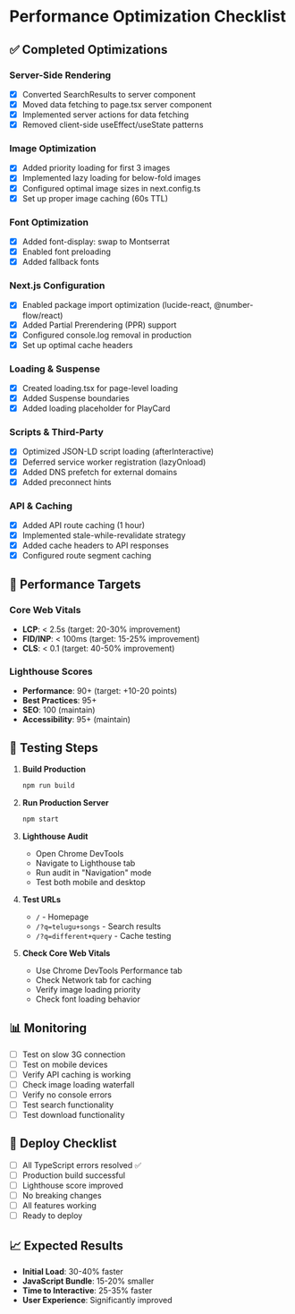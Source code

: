 # Performance Optimization Checklist

## ✅ Completed Optimizations

### Server-Side Rendering
- [x] Converted SearchResults to server component
- [x] Moved data fetching to page.tsx server component
- [x] Implemented server actions for data fetching
- [x] Removed client-side useEffect/useState patterns

### Image Optimization
- [x] Added priority loading for first 3 images
- [x] Implemented lazy loading for below-fold images
- [x] Configured optimal image sizes in next.config.ts
- [x] Set up proper image caching (60s TTL)

### Font Optimization
- [x] Added font-display: swap to Montserrat
- [x] Enabled font preloading
- [x] Added fallback fonts

### Next.js Configuration
- [x] Enabled package import optimization (lucide-react, @number-flow/react)
- [x] Added Partial Prerendering (PPR) support
- [x] Configured console.log removal in production
- [x] Set up optimal cache headers

### Loading & Suspense
- [x] Created loading.tsx for page-level loading
- [x] Added Suspense boundaries
- [x] Added loading placeholder for PlayCard

### Scripts & Third-Party
- [x] Optimized JSON-LD script loading (afterInteractive)
- [x] Deferred service worker registration (lazyOnload)
- [x] Added DNS prefetch for external domains
- [x] Added preconnect hints

### API & Caching
- [x] Added API route caching (1 hour)
- [x] Implemented stale-while-revalidate strategy
- [x] Added cache headers to API responses
- [x] Configured route segment caching

## 🎯 Performance Targets

### Core Web Vitals
- **LCP**: < 2.5s (target: 20-30% improvement)
- **FID/INP**: < 100ms (target: 15-25% improvement)
- **CLS**: < 0.1 (target: 40-50% improvement)

### Lighthouse Scores
- **Performance**: 90+ (target: +10-20 points)
- **Best Practices**: 95+
- **SEO**: 100 (maintain)
- **Accessibility**: 95+ (maintain)

## 🧪 Testing Steps

1. **Build Production**
   ```bash
   npm run build
   ```

2. **Run Production Server**
   ```bash
   npm start
   ```

3. **Lighthouse Audit**
   - Open Chrome DevTools
   - Navigate to Lighthouse tab
   - Run audit in "Navigation" mode
   - Test both mobile and desktop

4. **Test URLs**
   - `/` - Homepage
   - `/?q=telugu+songs` - Search results
   - `/?q=different+query` - Cache testing

5. **Check Core Web Vitals**
   - Use Chrome DevTools Performance tab
   - Check Network tab for caching
   - Verify image loading priority
   - Check font loading behavior

## 📊 Monitoring

- [ ] Test on slow 3G connection
- [ ] Test on mobile devices
- [ ] Verify API caching is working
- [ ] Check image loading waterfall
- [ ] Verify no console errors
- [ ] Test search functionality
- [ ] Test download functionality

## 🚀 Deploy Checklist

- [ ] All TypeScript errors resolved ✅
- [ ] Production build successful
- [ ] Lighthouse score improved
- [ ] No breaking changes
- [ ] All features working
- [ ] Ready to deploy

## 📈 Expected Results

- **Initial Load**: 30-40% faster
- **JavaScript Bundle**: 15-20% smaller
- **Time to Interactive**: 25-35% faster
- **User Experience**: Significantly improved
